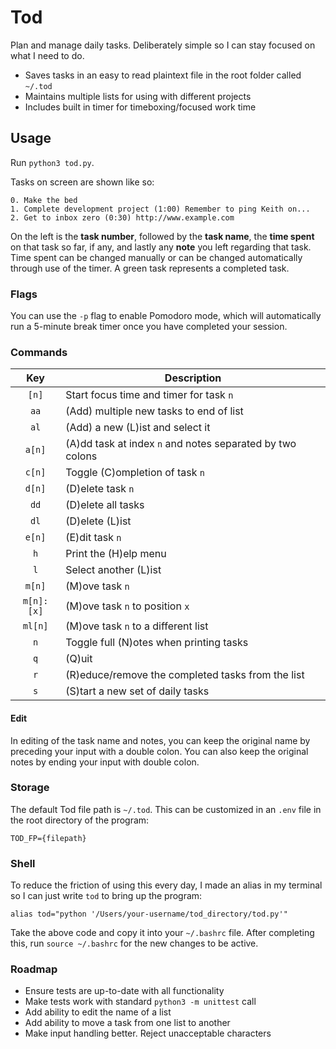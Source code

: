 # Tod

Plan and manage daily tasks. Deliberately simple so I can stay focused on what I need to do.

- Saves tasks in an easy to read plaintext file in the root folder called `~/.tod`
- Maintains multiple lists for using with different projects
- Includes built in timer for timeboxing/focused work time

## Usage

Run `python3 tod.py`. 

Tasks on screen are shown like so:

```
0. Make the bed
1. Complete development project (1:00) Remember to ping Keith on...
2. Get to inbox zero (0:30) http://www.example.com
```

On the left is the **task number**, followed by the **task name**, the **time spent** on that task so far, if any, and lastly any **note** you left regarding that task. Time spent can be changed manually or can be changed automatically through use of the timer. A green task represents a completed task.

### Flags

You can use the `-p` flag to enable Pomodoro mode, which will automatically run a 5-minute break timer once you have completed your session. 

### Commands

|    Key     | Description                                               |
| :--------: | --------------------------------------------------------- |
|   `[n]`    | Start focus time and timer for task `n`                   |
|    `aa`    | (Add) multiple new tasks to end of list                   |
|    `al`    | (Add) a new (L)ist and select it                          |
|   `a[n]`   | (A)dd task at index `n` and notes separated by two colons |
|   `c[n]`   | Toggle (C)ompletion of task `n`                           |
|   `d[n]`   | (D)elete task `n`                                         |
|    `dd`    | (D)elete all tasks                                        |
|    `dl`    | (D)elete (L)ist                                           |
|   `e[n]`   | (E)dit task `n`                                           |
|    `h`     | Print the (H)elp menu                                     |
|    `l`     | Select another (L)ist                                     |
|   `m[n]`   | (M)ove task `n`                                           |
| `m[n]:[x]` | (M)ove task `n` to position `x`                           |
|  `ml[n]`   | (M)ove task `n` to a different list                       |
|    `n`     | Toggle full (N)otes when printing tasks                   |
|    `q`     | (Q)uit                                                    |
|    `r`     | (R)educe/remove the completed tasks from the list         |
|    `s`     | (S)tart a new set of daily tasks                          |

#### Edit

In editing of the task name and notes, you can keep the original name by preceding your input with a double colon. You can also keep the original notes by ending your input with double colon.

### Storage

The default Tod file path is `~/.tod`. This can be customized in an `.env` file in the root directory of the program:

    TOD_FP={filepath}

### Shell

To reduce the friction of using this every day, I made an alias in my terminal so I can just write `tod` to bring up the program:

    alias tod="python '/Users/your-username/tod_directory/tod.py'"

Take the above code and copy it into your `~/.bashrc` file. After completing this, run `source ~/.bashrc` for the new changes to be active.

### Roadmap

- Ensure tests are up-to-date with all functionality
- Make tests work with standard `python3 -m unittest` call
- Add ability to edit the name of a list
- Add ability to move a task from one list to another
- Make input handling better. Reject unacceptable characters
